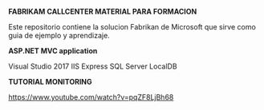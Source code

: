 **FABRIKAM CALLCENTER MATERIAL PARA FORMACION**

Este repositorio contiene la solucion Fabrikan de Microsoft que sirve como guia de ejemplo y aprendizaje.

**ASP.NET MVC application**

Visual Studio 2017
IIS Express
SQL Server LocalDB

**TUTORIAL MONITORING**

https://www.youtube.com/watch?v=pqZF8LjBh68
